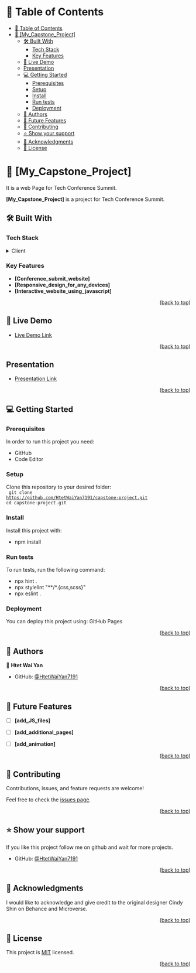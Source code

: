 <!-- TABLE OF CONTENTS -->
<a name="readme-top"></a>
# 📗 Table of Contents

- [📗 Table of Contents](#-table-of-contents)
- [📖 \[My\_Capstone\_Project\] ](#-my_capstone_project-)
  - [🛠 Built With ](#-built-with-)
    - [Tech Stack ](#tech-stack-)
    - [Key Features ](#key-features-)
  - [🚀 Live Demo ](#-live-demo-)
  - [Presentation ](#presentation-)
  - [💻 Getting Started ](#-getting-started-)
    - [Prerequisites](#prerequisites)
    - [Setup](#setup)
    - [Install](#install)
    - [Run tests](#run-tests)
    - [Deployment ](#deployment-)
  - [👥 Authors ](#-authors-)
  - [🔭 Future Features ](#-future-features-)
  - [🤝 Contributing ](#-contributing-)
  - [⭐️ Show your support ](#️-show-your-support-)
  - [🙏 Acknowledgments ](#-acknowledgments-)
  - [📝 License ](#-license-)

<!-- PROJECT DESCRIPTION -->

# 📖 [My_Capstone_Project] <a name="about-project"></a>

It is a web Page for Tech Conference Summit.

**[My_Capstone_Project]** is a project for Tech Conference Summit.

## 🛠 Built With <a name="built-with"></a>

### Tech Stack <a name="tech-stack"></a>


<details>
  <summary>Client</summary>
  <ul>
    <li><a href="https://developer.mozilla.org/en-US/docs/Web/HTML">HTML</a></li>
    <li><a href="https://developer.mozilla.org/en-US/docs/Web/CSS">CSS</a></li>
    <li><a href="https://getbootstrap.com/">Bootstrap</a></li>
    <li><a href="https://developer.mozilla.org/en-US/docs/Web/JavaScript">JavaScript</a></li>
  </ul>
</details>

<!-- Features -->

### Key Features <a name="key-features"></a>

- **[Conference_submit_website]**
- **[Responsive_design_for_any_devices]**
- **[Interactive_website_using_javascript]**


<p align="right">(<a href="#readme-top">back to top</a>)</p>

<!-- LIVE DEMO -->
## 🚀 Live Demo <a name="live-demo"></a>

- [Live Demo Link](https://htetwaiyan7191.github.io/capstone-project/)

<p align="right">(<a href="#readme-top">back to top</a>)</p>

<!-- Presentation -->
##  Presentation <a name="presentation"></a>


- [Presentation Link](https://drive.google.com/file/d/1AKI5qAfeUeUuDhdditwHW3GJAL_E1JO1/view?usp=share_link)

<p align="right">(<a href="#readme-top">back to top</a>)</p>


<!-- GETTING STARTED -->

## 💻 Getting Started <a name="getting-started"></a>



### Prerequisites

In order to run this project you need:

* GitHub
* Code Editor

### Setup

Clone this repository to your desired folder:
<br>
<code>
  git clone https://github.com/HtetWaiYan7191/capstone-project.git
  cd capstone-project.git
</code>


### Install

Install this project with:

* npm install


### Run tests

To run tests, run the following command: 

* npx hint . 
* npx stylelint "**/*.{css,scss}"
* npx eslint .

### Deployment <a name="deployment"></a>

You can deploy this project using: GitHub Pages


<p align="right">(<a href="#readme-top">back to top</a>)</p>
<!-- AUTHORS -->

## 👥 Authors <a name="authors"></a>

👤 **Htet Wai Yan**

- GitHub: [@HtetWaiYan7191](https://github.com/HtetWaiYan7191)



<p align="right">(<a href="#readme-top">back to top</a>)</p>

<!-- FUTURE FEATURES -->

## 🔭 Future Features <a name="future-features"></a>


- [ ] **[add_JS_files]**
- [ ] **[add_additional_pages]**
- [ ] **[add_animation]**


<p align="right">(<a href="#readme-top">back to top</a>)</p>

<!-- CONTRIBUTING -->

## 🤝 Contributing <a name="contributing"></a>

Contributions, issues, and feature requests are welcome!

Feel free to check the [issues page](https://github.com/HtetWaiYan7191/capstone-project/issues).

<p align="right">(<a href="#readme-top">back to top</a>)</p>

<!-- SUPPORT -->

## ⭐️ Show your support <a name="support"></a>


If you like this project follow me on github and wait for more projects.
- GitHub: [@HtetWaiYan7191](https://github.com/HtetWaiYan7191)


<p align="right">(<a href="#readme-top">back to top</a>)</p>

<!-- ACKNOWLEDGEMENTS -->

## 🙏 Acknowledgments <a name="acknowledgements"></a>

I would like to acknowledge and give credit to the original designer Cindy Shin on Behance and Microverse.

<p align="right">(<a href="#readme-top">back to top</a>)</p>


<!-- LICENSE -->

## 📝 License <a name="license"></a>

This project is [MIT](https://choosealicense.com/licenses/mit/#) licensed.


<p align="right">(<a href="#readme-top">back to top</a>)</p>